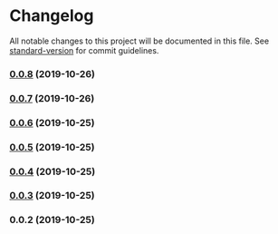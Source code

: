 # Changelog

All notable changes to this project will be documented in this file. See [standard-version](https://github.com/conventional-changelog/standard-version) for commit guidelines.

### [0.0.8](https://github.com/appandflow/express-static-files-manager/compare/v0.0.7...v0.0.8) (2019-10-26)



### [0.0.7](https://github.com/appandflow/express-static-files-manager/compare/v0.0.6...v0.0.7) (2019-10-26)



### [0.0.6](https://github.com/appandflow/express-static-files-manager/compare/v0.0.5...v0.0.6) (2019-10-25)



### [0.0.5](https://github.com/appandflow/express-static-files-manager/compare/v0.0.4...v0.0.5) (2019-10-25)



### [0.0.4](https://github.com/appandflow/express-static-files-manager/compare/v0.0.3...v0.0.4) (2019-10-25)



### [0.0.3](https://github.com/appandflow/express-static-files-manager/compare/v0.0.2...v0.0.3) (2019-10-25)



### 0.0.2 (2019-10-25)
